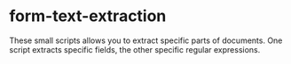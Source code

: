 # form-text-extraction
These small scripts allows you to extract specific parts of documents. 
One script extracts specific fields, the other specific regular expressions.
